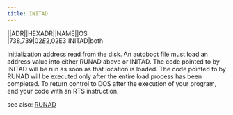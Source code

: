 ```yaml
---
title: INITAD
---
```

||ADR||HEXADR||NAME||OS  
|738,739|$02E2,$02E3|INITAD|both  
  
Initialization address read from the disk. An autoboot file must load an address value into either RUNAD above or INITAD. The code pointed to by INITAD will be run as soon as that location is loaded. The code pointed to by RUNAD will be executed only after the entire load process has been completed. To return control to DOS after the execution of your program, end your code with an RTS instruction.  
  
see also: [RUNAD](../RUNAD/index.md)  
